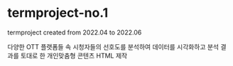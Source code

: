 # termproject-no.1
termproject created from 2022.04 to 2022.06

다양한 OTT 플랫폼들 속 시청자들의 선호도를 분석하여 데이터를 시각화하고 분석 결과를 토대로 한 개인맞춤형 콘텐츠 HTML 제작
